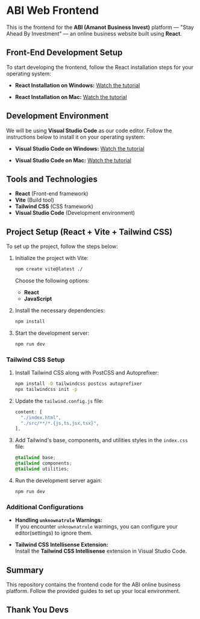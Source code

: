 # ABI Web Frontend

This is the frontend for the **ABI (Amanot Business Invest)** platform — "Stay Ahead By Investment" — an online business website built using **React**.

## Front-End Development Setup

To start developing the frontend, follow the React installation steps for your operating system:

- **React Installation on Windows:**
  [Watch the tutorial](https://youtu.be/yOAZDymGWVw?si=L5nDHh1hgiIUE_Nb)

- **React Installation on Mac:**
  [Watch the tutorial](https://youtu.be/UzNCh7x1wKw?si=ClcyfYoGfYmuALAE)

## Development Environment

We will be using **Visual Studio Code** as our code editor. Follow the instructions below to install it on your operating system:

- **Visual Studio Code on Windows:**
  [Watch the tutorial](https://youtu.be/CPmQwlycfGI?si=_2vqavNmYJbiDxb6)

- **Visual Studio Code on Mac:**
  [Watch the tutorial](https://youtu.be/w0xBQHKjoGo?si=ugxIb5AgoBwMInMN)

## Tools and Technologies
- **React** (Front-end framework)
- **Vite** (Build tool)
- **Tailwind CSS** (CSS framework)
- **Visual Studio Code** (Development environment)

## Project Setup (React + Vite + Tailwind CSS)

To set up the project, follow the steps below:

1. Initialize the project with Vite:
    ```bash
    npm create vite@latest ./
    ```
    Choose the following options:
    - **React**
    - **JavaScript**

2. Install the necessary dependencies:
    ```bash
    npm install
    ```

3. Start the development server:
    ```bash
    npm run dev
    ```

### Tailwind CSS Setup

1. Install Tailwind CSS along with PostCSS and Autoprefixer:
    ```bash
    npm install -D tailwindcss postcss autoprefixer
    npx tailwindcss init -p
    ```

2. Update the `tailwind.config.js` file:
    ```js
    content: [
      "./index.html",
      "./src/**/*.{js,ts,jsx,tsx}",
    ],
    ```

3. Add Tailwind's base, components, and utilities styles in the `index.css` file:
    ```css
    @tailwind base;
    @tailwind components;
    @tailwind utilities;
    ```

4. Run the development server again:
    ```bash
    npm run dev
    ```

### Additional Configurations

- **Handling `unknownatrule` Warnings:**  
  If you encounter `unknownatrule` warnings, you can configure your editor(settings) to ignore them.
  
- **Tailwind CSS Intellisense Extension:**  
  Install the **Tailwind CSS Intellisense** extension in Visual Studio Code.

## Summary

This repository contains the frontend code for the ABI online business platform. Follow the provided guides to set up your local environment. 

## Thank You Devs
